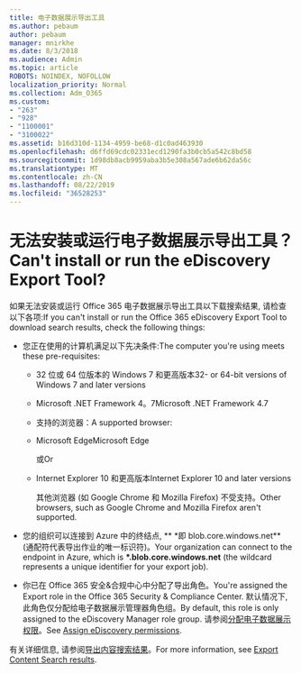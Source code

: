 ```yaml
---
title: 电子数据展示导出工具
ms.author: pebaum
author: pebaum
manager: mnirkhe
ms.date: 8/3/2018
ms.audience: Admin
ms.topic: article
ROBOTS: NOINDEX, NOFOLLOW
localization_priority: Normal
ms.collection: Adm_O365
ms.custom:
- "263"
- "928"
- "1100001"
- "3100022"
ms.assetid: b16d310d-1134-4959-be68-d1c0ad463930
ms.openlocfilehash: d6ffd69cdc02331ecd1290fa3b0cb5a542c8bd58
ms.sourcegitcommit: 1d98db8acb9959aba3b5e308a567ade6b62da56c
ms.translationtype: MT
ms.contentlocale: zh-CN
ms.lasthandoff: 08/22/2019
ms.locfileid: "36528253"
---
```

# <a name="cant-install-or-run-the-ediscovery-export-tool"></a><span data-ttu-id="0e801-102">无法安装或运行电子数据展示导出工具？</span><span class="sxs-lookup"><span data-stu-id="0e801-102">Can't install or run the eDiscovery Export Tool?</span></span>

<span data-ttu-id="0e801-103">如果无法安装或运行 Office 365 电子数据展示导出工具以下载搜索结果, 请检查以下各项:</span><span class="sxs-lookup"><span data-stu-id="0e801-103">If you can't install or run the Office 365 eDiscovery Export Tool to download search results, check the following things:</span></span>
  
- <span data-ttu-id="0e801-104">您正在使用的计算机满足以下先决条件:</span><span class="sxs-lookup"><span data-stu-id="0e801-104">The computer you're using meets these pre-requisites:</span></span>

  - <span data-ttu-id="0e801-105">32 位或 64 位版本的 Windows 7 和更高版本</span><span class="sxs-lookup"><span data-stu-id="0e801-105">32- or 64-bit versions of Windows 7 and later versions</span></span>

  - <span data-ttu-id="0e801-106">Microsoft .NET Framework 4。7</span><span class="sxs-lookup"><span data-stu-id="0e801-106">Microsoft .NET Framework 4.7</span></span>

  - <span data-ttu-id="0e801-107">支持的浏览器：</span><span class="sxs-lookup"><span data-stu-id="0e801-107">A supported browser:</span></span>

  - <span data-ttu-id="0e801-108">Microsoft Edge</span><span class="sxs-lookup"><span data-stu-id="0e801-108">Microsoft Edge</span></span>

    <span data-ttu-id="0e801-109">或</span><span class="sxs-lookup"><span data-stu-id="0e801-109">Or</span></span>

  - <span data-ttu-id="0e801-110">Internet Explorer 10 和更高版本</span><span class="sxs-lookup"><span data-stu-id="0e801-110">Internet Explorer 10 and later versions</span></span>

    <span data-ttu-id="0e801-111">其他浏览器 (如 Google Chrome 和 Mozilla Firefox) 不受支持。</span><span class="sxs-lookup"><span data-stu-id="0e801-111">Other browsers, such as Google Chrome and Mozilla Firefox aren't supported.</span></span>

- <span data-ttu-id="0e801-112">您的组织可以连接到 Azure 中的终结点, \*\* \*即 blob.core.windows.net\*\* (通配符代表导出作业的唯一标识符)。</span><span class="sxs-lookup"><span data-stu-id="0e801-112">Your organization can connect to the endpoint in Azure, which is **\*.blob.core.windows.net** (the wildcard represents a unique identifier for your export job).</span></span>

- <span data-ttu-id="0e801-113">你已在 Office 365 安全&amp;合规中心中分配了导出角色。</span><span class="sxs-lookup"><span data-stu-id="0e801-113">You're assigned the Export role in the Office 365 Security &amp; Compliance Center.</span></span> <span data-ttu-id="0e801-114">默认情况下, 此角色仅分配给电子数据展示管理器角色组。</span><span class="sxs-lookup"><span data-stu-id="0e801-114">By default, this role is only assigned to the eDiscovery Manager role group.</span></span> <span data-ttu-id="0e801-115">请参阅[分配电子数据展示权限](https://support.office.com/article/assign-ediscovery-permissions-in-the-office-365-security-compliance-center-5b9a067b-9d2e-4aa5-bb33-99d8c0d0b5d7#moreinfo)。</span><span class="sxs-lookup"><span data-stu-id="0e801-115">See [Assign eDiscovery permissions](https://support.office.com/article/assign-ediscovery-permissions-in-the-office-365-security-compliance-center-5b9a067b-9d2e-4aa5-bb33-99d8c0d0b5d7#moreinfo).</span></span>

<span data-ttu-id="0e801-116">有关详细信息, 请参阅[导出内容搜索结果](https://support.office.com/article/Export-Content-Search-results-from-the-Office-365-Security-Compliance-Center-ed48d448-3714-4c42-85f5-10f75f6a4278)。</span><span class="sxs-lookup"><span data-stu-id="0e801-116">For more information, see [Export Content Search results](https://support.office.com/article/Export-Content-Search-results-from-the-Office-365-Security-Compliance-Center-ed48d448-3714-4c42-85f5-10f75f6a4278).</span></span>
  